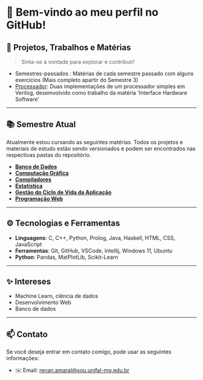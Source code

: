 # 👋 Bem-vindo ao meu perfil no GitHub!

## 🚀 Projetos, Trabalhos e Matérias

> Sinta-se à vontade para explorar e contribuir!
- Semestres-passados : Matérias de cada semestre passado com alguns exercícios (Mais completo apartir do Semestre 3)
- [Processador](https://github.com/RenanCatini/Processador): Duas implementações de um processador simples em Verilog, desemvolvido como trabalho da matéria 'Interface Hardware Software' 

---

## 📚 Semestre Atual

Atualmente estou cursando as seguintes matérias. Todos os projetos e materiais de estudo estão sendo versionados e podem ser encontrados nas respectivas pastas do repositório.

- [**Banco de Dados**](https://github.com/RenanCatini/Semetre-4/tree/main/banco-de-dados)
- [**Computação Gráfica**](https://github.com/RenanCatini/Semetre-4/tree/main/computacao-grafica)
- [**Compiladores**](https://github.com/RenanCatini/Semetre-4/tree/main/compiladores)
- [**Estatística**](https://github.com/RenanCatini/Semetre-4/tree/main/estatistica)
- [**Gestão do Ciclo de Vida da Aplicação**](https://github.com/RenanCatini/Semetre-4/tree/main/gestao)
- [**Programação Web**](https://github.com/RenanCatini/Semetre-4/tree/main/programacao-web)

---

## ⚙️ Tecnologias e Ferramentas
- **Linguagens**: C, C++, Python, Prolog, Java, Haskell, HTML, CSS, JavaScript
- **Ferramentas**: Git, GitHub, VSCode, Intellij, Windows 11, Ubuntu
- **Python**: Pandas, MatPlotLib, Scikit-Learn

---

## ✨ Intereses
- Machine Learn, ciência de dados
- Desenvolvimento Web
- Banco de dados

---

## 📫 Contato

Se você deseja entrar em contato comigo, pode usar as seguintes informações:

- ✉️ Email: renan.amaral@sou.unifal-mg.edu.br
